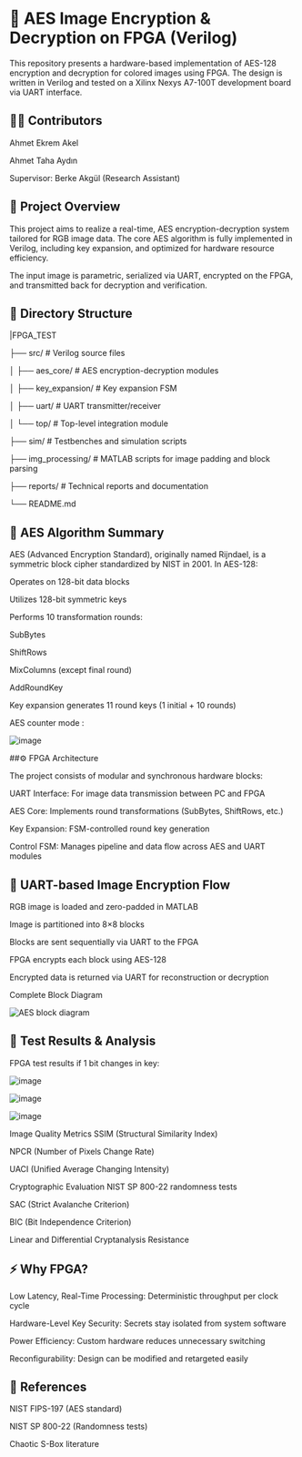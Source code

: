 # 🔐 AES Image Encryption & Decryption on FPGA (Verilog)

This repository presents a hardware-based implementation of AES-128 encryption and decryption for colored images using FPGA. The design is written in Verilog and tested on a Xilinx Nexys A7-100T development board via UART interface.

## 👨‍💻 Contributors

Ahmet Ekrem Akel

Ahmet Taha Aydın

Supervisor: Berke Akgül (Research Assistant)

## 📌 Project Overview

This project aims to realize a real-time, AES encryption-decryption system tailored for RGB image data. The core AES algorithm is fully implemented in Verilog, including key expansion, and optimized for hardware resource efficiency.

The input image is parametric, serialized via UART, encrypted on the FPGA, and transmitted back for decryption and verification.

## 📂 Directory Structure

|FPGA_TEST

├── src/                 # Verilog source files

│   ├── aes_core/        # AES encryption-decryption modules

│   ├── key_expansion/   # Key expansion FSM

│   ├── uart/            # UART transmitter/receiver

│   └── top/             # Top-level integration module

├── sim/                 # Testbenches and simulation scripts

├── img_processing/      # MATLAB scripts for image padding and block parsing

├── reports/             # Technical reports and documentation

└── README.md

## 🔐 AES Algorithm Summary

AES (Advanced Encryption Standard), originally named Rijndael, is a symmetric block cipher standardized by NIST in 2001. In AES-128:

Operates on 128-bit data blocks

Utilizes 128-bit symmetric keys

Performs 10 transformation rounds:

SubBytes

ShiftRows

MixColumns (except final round)

AddRoundKey

Key expansion generates 11 round keys (1 initial + 10 rounds)

AES counter mode : 

![image](https://github.com/user-attachments/assets/a7db61e7-ce55-4e43-b55c-fa805b7206f3)


##⚙️ FPGA Architecture

The project consists of modular and synchronous hardware blocks:

UART Interface: For image data transmission between PC and FPGA

AES Core: Implements round transformations (SubBytes, ShiftRows, etc.)

Key Expansion: FSM-controlled round key generation

Control FSM: Manages pipeline and data flow across AES and UART modules

## 🧩 UART-based Image Encryption Flow

RGB image is loaded and zero-padded in MATLAB

Image is partitioned into 8×8 blocks

Blocks are sent sequentially via UART to the FPGA

FPGA encrypts each block using AES-128

Encrypted data is returned via UART for reconstruction or decryption

Complete Block Diagram

![AES block diagram](https://github.com/user-attachments/assets/c80f2f60-3015-4204-9837-a4b1c92769f7)


## 🧪 Test Results & Analysis

FPGA test results if 1 bit changes in key:

![image](https://github.com/user-attachments/assets/2037f4ee-1897-40f7-a0cd-49eb8ca85ef8)

![image](https://github.com/user-attachments/assets/d56dabc7-fd87-403d-ab1c-66b778417782)

![image](https://github.com/user-attachments/assets/b8c2cd1e-48a9-4f80-820d-79d9f767b756)

Image Quality Metrics
SSIM (Structural Similarity Index)

NPCR (Number of Pixels Change Rate)

UACI (Unified Average Changing Intensity)

Cryptographic Evaluation
NIST SP 800-22 randomness tests

SAC (Strict Avalanche Criterion)

BIC (Bit Independence Criterion)

Linear and Differential Cryptanalysis Resistance

## ⚡ Why FPGA?

Low Latency, Real-Time Processing: Deterministic throughput per clock cycle

Hardware-Level Key Security: Secrets stay isolated from system software

Power Efficiency: Custom hardware reduces unnecessary switching

Reconfigurability: Design can be modified and retargeted easily

## 📎 References

NIST FIPS-197 (AES standard)

NIST SP 800-22 (Randomness tests)

Chaotic S-Box literature

